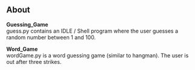 

About
---------------

**Guessing_Game**  
	guess.py contains an IDLE / Shell program where the user guesses a random number
	between 1 and 100.

**Word_Game**  
	wordGame.py is a word guessing game (similar to hangman).  The user is out after
	three strikes.